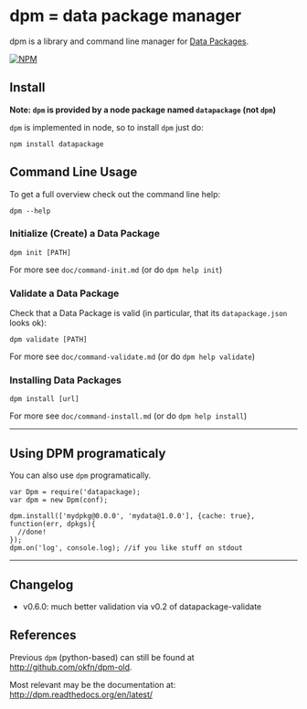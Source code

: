 # dpm = data package manager

dpm is a library and command line manager for [Data Packages][dp].

[dp]: http://dataprotocols.org/data-packages/

[![NPM](https://nodei.co/npm/datapackage.png)](https://nodei.co/npm/datapackage/)

## Install

**Note: `dpm` is provided by a node package named `datapackage` (not `dpm`)**

`dpm` is implemented in node, so to install `dpm` just do:

    npm install datapackage

## Command Line Usage

To get a full overview check out the command line help:

    dpm --help

### Initialize (Create) a Data Package

    dpm init [PATH]

For more see `doc/command-init.md` (or do `dpm help init`)

### Validate a Data Package

Check that a Data Package is valid (in particular, that its `datapackage.json`
looks ok):

    dpm validate [PATH]

For more see `doc/command-validate.md` (or do `dpm help validate`)

### Installing Data Packages


    dpm install [url]

For more see `doc/command-install.md` (or do `dpm help install`)

----

## Using DPM programaticaly

You can also use `dpm` programatically.

    var Dpm = require('datapackage);
    var dpm = new Dpm(conf);
    
    dpm.install(['mydpkg@0.0.0', 'mydata@1.0.0'], {cache: true}, function(err, dpkgs){
      //done!
    });
    dpm.on('log', console.log); //if you like stuff on stdout

----

## Changelog

* v0.6.0: much better validation via v0.2 of datapackage-validate

## References

Previous `dpm` (python-based) can still be found at
http://github.com/okfn/dpm-old.

Most relevant may be the documentation at:
http://dpm.readthedocs.org/en/latest/

